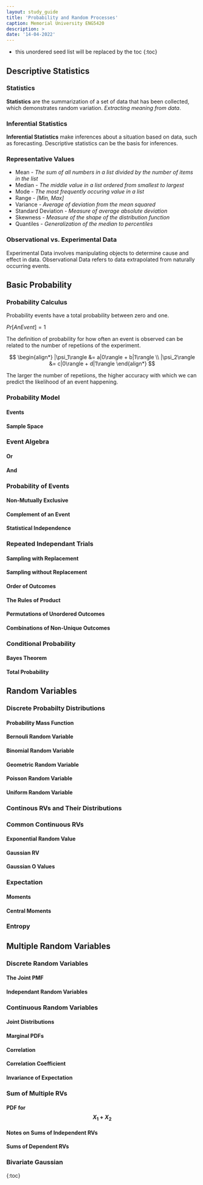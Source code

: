 ```yaml
---
layout: study_guide
title: 'Probability and Random Processes'
caption: Memorial University ENG5420
description: > 
date: '14-04-2022'
---
```


* this unordered seed list will be replaced by the toc
{:toc}

## Descriptive Statistics

### Statistics
**Statistics** are the summarization of a set of data that has been collected, which demonstrates random variation. *Extracting meaning from data*.
### Inferential Statistics
**Inferential Statistics** make inferences about a situation based on data, such as forecasting. Descriptive statistics can be the basis for inferences.
### Representative Values

- Mean - *The sum of all numbers in a list divided by the number of items in the list*
- Median - *The middle value in a list ordered from smallest to largest*
- Mode - *The most frequently occuring value in a list*
- Range - *[Min, Max]*
- Variance - *Average of deviation from the mean squared*
- Standard Deviation - *Measure of average absolute deviation*
- Skewness - *Measure of the shape of the distribution function*
- Quantiles - *Generalization of the median to percentiles*
  
###  Observational vs. Experimental Data
Experimental Data involves manipulating objects to determine cause and effect in data. Observational Data refers to data extrapolated from naturally occurring events.
## Basic Probability
### Probability Calculus
Probability events have a total probability between zero and one.

$Pr[An Event] = 1$

The definition of probability for how often an event is observed can be related to the number of repetiions of the experiment. 

$$ \begin{align*} |\psi_1\rangle &= a|0\rangle + b|1\rangle \\ |\psi_2\rangle &= c|0\rangle + d|1\rangle \end{align*} $$

The larger the number of repetiions, the higher accuracy with which we can predict the likelihood of an event happening.



### Probability Model
#### Events
#### Sample Space
### Event Algebra
#### Or
#### And
### Probability of Events
#### Non-Mutually Exclusive
#### Complement of an Event
#### Statistical Independence
### Repeated Independant Trials
#### Sampling with Replacement
#### Sampling without Replacement
#### Order of Outcomes
#### The Rules of Product
#### Permutations of Unordered Outcomes
#### Combinations of Non-Unique Outcomes
### Conditional Probability
#### Bayes Theorem
#### Total Probability
## Random Variables
### Discrete Probabilty Distributions
#### Probability Mass Function
#### Bernouli Random Variable
#### Binomial Random Variable
#### Geometric Random Variable
#### Poisson Random Variable
#### Uniform Random Variable
### Continous RVs and Their Distributions
### Common Continuous RVs
#### Exponential Random Value
#### Gaussian RV
#### Gaussian O Values
### Expectation
#### Moments
#### Central Moments
### Entropy
## Multiple Random Variables
### Discrete Random Variables
#### The Joint PMF
#### Independant Random Variables
### Continuous Random Variables
#### Joint Distributions
#### Marginal PDFs
#### Correlation
#### Correlation Coefficient
#### Invariance of Expectation
### Sum of Multiple RVs
#### PDF for $$X_1 + X_2$$
#### Notes on Sums of Independent RVs
#### Sums of Dependent RVs
### Bivariate Gaussian

{:toc}